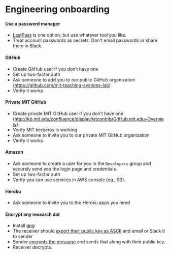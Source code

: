 # Engineering onboarding

#### Use a password manager
- [LastPass](https://lastpass.com/) is one option, but use whatever tool you like.
- Treat account passwords as secrets.  Don't email passwords or share them in Slack.

#### GitHub
- Create GitHub user if you don’t have one
- Set up two-factor auth
- Ask someone to add you to our public GitHub organization (https://github.com/mit-teaching-systems-lab)
- Verify it works

#### Private MIT GitHub
- Create private MIT GitHub user if you don’t have one (http://kb.mit.edu/confluence/display/istcontrib/GitHub.mit.edu+Overview)
- Verify MIT kerberos is working
- Ask someone to invite you to our private MIT GitHub organization
- Verify it works

#### Amazon
- Ask someone to create a user for you in the `Developers` group and securely send you the login page and credentials.
- Set up two-factor auth
- Verify you can use services in AWS console (eg., S3).

#### Heroku
- Ask someone to invite you to the Heroku apps you need

#### Encrypt any research dat
- Install [gpg](https://gnupg.org/download/index.html)
- The receiver should [export their public key as ASCII](https://www.gnupg.org/gph/en/manual/x56.html) and email or Slack it to sender
- Sender [encrypts the message](https://www.gnupg.org/gph/en/manual/x110.html) and sends that along with their public key.
- Receiver decrypts.
